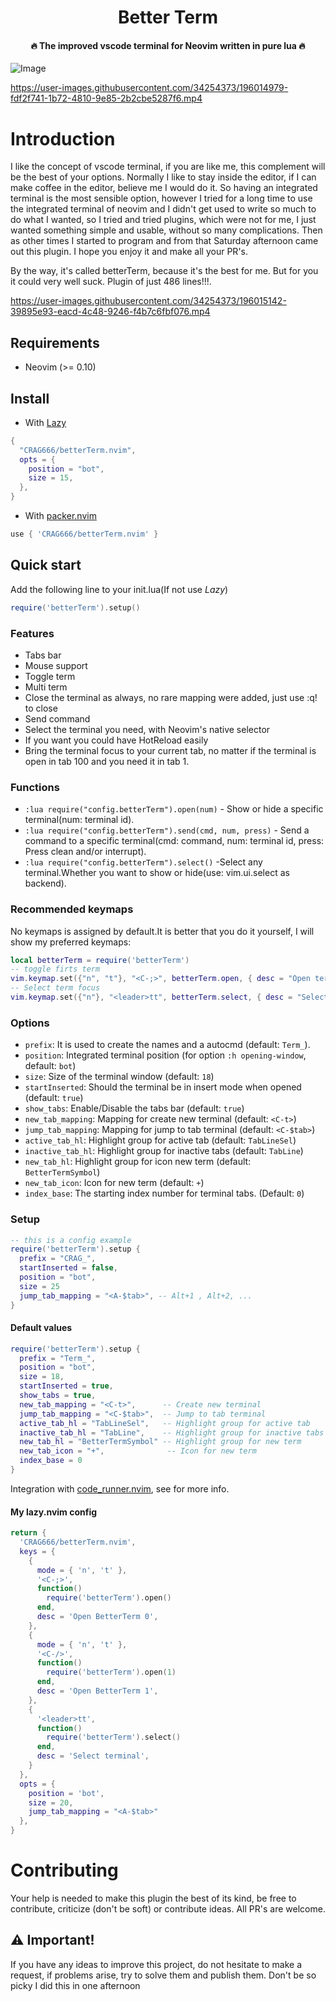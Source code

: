 <h1 align='center'>Better Term</h1>

<h4 align='center'>🔥 The improved vscode terminal for Neovim written in pure lua 🔥</h4>

![Image](https://github.com/user-attachments/assets/17645559-68c4-4b6e-a048-427954703779)

https://user-images.githubusercontent.com/34254373/196014979-fdf2f741-1b72-4810-9e85-2b2cbe5287f6.mp4

# Introduction

I like the concept of vscode terminal, if you are like me, this complement will be the best of your options.
Normally I like to stay inside the editor, if I can make coffee in the editor, believe me I would do it. So having an integrated terminal is the most sensible option, however I tried for a long time to use the integrated terminal of neovim and I didn't get used to write so much to do what I wanted, so I tried and tried plugins, which were not for me, I just wanted something simple and usable, without so many complications. Then as other times I started to program and from that Saturday afternoon came out this plugin. I hope you enjoy it and make all your PR's.

By the way, it's called betterTerm, because it's the best for me. But for you it could very well suck. Plugin of just 486 lines!!!.

https://user-images.githubusercontent.com/34254373/196015142-39895e93-eacd-4c48-9246-f4b7c6fbf076.mp4

## Requirements

- Neovim (>= 0.10)

## Install

- With [Lazy](https://github.com/folke/lazy.nvim)

```lua
{
  "CRAG666/betterTerm.nvim",
  opts = {
    position = "bot",
    size = 15,
  },
}
```

- With [packer.nvim](https://github.com/wbthomason/packer.nvim)

```lua
use { 'CRAG666/betterTerm.nvim' }
```


## Quick start

Add the following line to your init.lua(If not use *Lazy*)

```lua
require('betterTerm').setup()
```

### Features

- Tabs bar
- Mouse support
- Toggle term
- Multi term
- Close the terminal as always, no rare mapping were added, just use :q! to close
- Send command
- Select the terminal you need, with Neovim's native selector
- If you want you could have HotReload easily
- Bring the terminal focus to your current tab, no matter if the terminal is open in tab 100 and you need it in tab 1.

### Functions

- `:lua require("config.betterTerm").open(num)` - Show or hide a specific terminal(num: terminal id).
- `:lua require("config.betterTerm").send(cmd, num, press)` - Send a command to a specific terminal(cmd: command, num: terminal id, press: Press clean and/or interrupt).
- `:lua require("config.betterTerm").select()` -Select any terminal.Whether you want to show or hide(use: vim.ui.select as backend).

### Recommended keymaps

No keymaps is assigned by default.It is better that you do it yourself, I will show my preferred keymaps:

```lua
local betterTerm = require('betterTerm')
-- toggle firts term
vim.keymap.set({"n", "t"}, "<C-;>", betterTerm.open, { desc = "Open terminal"})
-- Select term focus
vim.keymap.set({"n"}, "<leader>tt", betterTerm.select, { desc = "Select terminal"})
```

### Options

- `prefix`: It is used to create the names and a autocmd (default: `Term_`).
- `position`: Integrated terminal position (for option `:h opening-window`, default: `bot`)
- `size`: Size of the terminal window (default: `18`)
- `startInserted`: Should the terminal be in insert mode when opened (default: `true`)
- `show_tabs`: Enable/Disable the tabs bar (default: `true`)
- `new_tab_mapping`: Mapping for create new terminal (default: `<C-t>`)
- `jump_tab_mapping`: Mapping for jump to tab terminal (default: `<C-$tab>`)
- `active_tab_hl`: Highlight group for active tab (default: `TabLineSel`)
- `inactive_tab_hl`: Highlight group for inactive tabs (default: `TabLine`)
- `new_tab_hl`: Highlight group for icon new term (default: `BetterTermSymbol`)
- `new_tab_icon`: Icon for new term (default: `+`)
- `index_base`: The starting index number for terminal tabs. (Default: `0`)


### Setup

```lua
-- this is a config example
require('betterTerm').setup {
  prefix = "CRAG_",
  startInserted = false,
  position = "bot",
  size = 25
  jump_tab_mapping = "<A-$tab>", -- Alt+1 , Alt+2, ...
}
```

#### Default values

```lua
require('betterTerm').setup {
  prefix = "Term_",
  position = "bot",
  size = 18,
  startInserted = true,
  show_tabs = true,
  new_tab_mapping = "<C-t>",      -- Create new terminal
  jump_tab_mapping = "<C-$tab>",  -- Jump to tab terminal
  active_tab_hl = "TabLineSel",   -- Highlight group for active tab
  inactive_tab_hl = "TabLine",    -- Highlight group for inactive tabs
  new_tab_hl = "BetterTermSymbol" -- Highlight group for new term
  new_tab_icon = "+",              -- Icon for new term
  index_base = 0
}
```

Integration with [code_runner.nvim](https://github.com/CRAG666/code_runner.nvim), see for more info.

#### My lazy.nvim config

```lua
return {
  'CRAG666/betterTerm.nvim',
  keys = {
    {
      mode = { 'n', 't' },
      '<C-;>',
      function()
        require('betterTerm').open()
      end,
      desc = 'Open BetterTerm 0',
    },
    {
      mode = { 'n', 't' },
      '<C-/>',
      function()
        require('betterTerm').open(1)
      end,
      desc = 'Open BetterTerm 1',
    },
    {
      '<leader>tt',
      function()
        require('betterTerm').select()
      end,
      desc = 'Select terminal',
    }
  },
  opts = {
    position = 'bot',
    size = 20,
    jump_tab_mapping = "<A-$tab>"
  },
}
```

# Contributing

Your help is needed to make this plugin the best of its kind, be free to contribute, criticize (don't be soft) or contribute ideas. All PR's are welcome.

## :warning: Important!

If you have any ideas to improve this project, do not hesitate to make a request, if problems arise, try to solve them and publish them. Don't be so picky I did this in one afternoon
